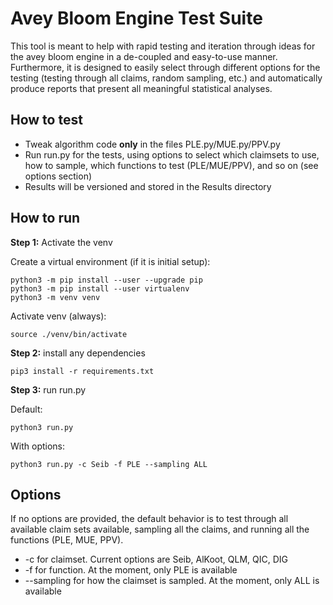 # Avey Bloom Engine Test Suite
This tool is meant to help with rapid testing and iteration through ideas for the avey bloom engine in a de-coupled and easy-to-use manner. Furthermore, it is designed to easily select through different options for the testing (testing through all claims, random sampling, etc.) and automatically produce reports that present all meaningful statistical analyses.

## How to test

- Tweak algorithm code **only** in the files PLE.py/MUE.py/PPV.py
- Run run.py for the tests, using options to select which claimsets to use, how to sample, which functions to test (PLE/MUE/PPV), and so on (see options section)
- Results will be versioned and stored in the Results directory

## How to run

**Step 1:** Activate the venv

Create a virtual environment (if it is initial setup):

```
python3 -m pip install --user --upgrade pip
python3 -m pip install --user virtualenv
python3 -m venv venv
```

Activate venv (always):

```
source ./venv/bin/activate
```

**Step 2:** install any dependencies

```
pip3 install -r requirements.txt
```

**Step 3:** run run.py

Default:
```
python3 run.py
```

With options:
```
python3 run.py -c Seib -f PLE --sampling ALL
```

## Options

If no options are provided, the default behavior is to test through all available claim sets available, sampling all the claims, and running all the functions (PLE, MUE, PPV).

- -c for claimset. Current options are Seib, AlKoot, QLM, QIC, DIG
- -f for function. At the moment, only PLE is available
- --sampling for how the claimset is sampled. At the moment, only ALL is available
